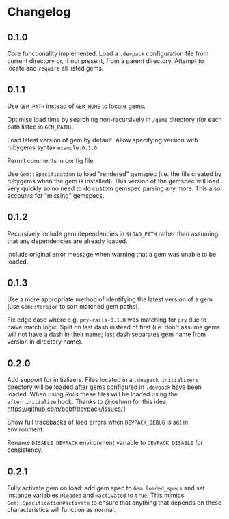 # Changelog

## 0.1.0

Core functionality implemented. Load a `.devpack` configuration file from current directory or, if not present, from a parent directory. Attempt to locate and `require` all listed gems.

## 0.1.1

Use `GEM_PATH` instead of `GEM_HOME` to locate gems.

Optimise load time by searching non-recursively in `/gems` directory (for each path listed in `GEM_PATH`).

Load latest version of gem by default. Allow specifying version with rubygems syntax `example:0.1.0`.

Permit comments in config file.

Use `Gem::Specification` to load "rendered" gemspec (i.e. the file created by rubygems when the gem is installed).  This version of the gemspec will load very quickly so no need to do custom gemspec parsing any more. This also accounts for "missing" gemspecs.

## 0.1.2

Recursively include gem dependencies in `$LOAD_PATH` rather than assuming that any dependencies are already loaded.

Include original error message when warning that a gem was unable to be loaded.

## 0.1.3

Use a more appropriate method of identifying the latest version of a gem (use `Gem::Version` to sort matched gem paths).

Fix edge case where e.g. `pry-rails-0.1.0` was matching for `pry` due to naive match logic. Split on last dash instead of first (i.e. don't assume gems will not have a dash in their name; last dash separates gem name from version in directory name).

## 0.2.0

Add support for initializers. Files located in a `.devpack_initializers` directory will be loaded after gems configured in `.devpack` have been loaded. When using _Rails_ these files will be loaded using the `after_initialize` hook. Thanks to @joshmn for this idea: https://github.com/bobf/devpack/issues/1

Show full tracebacks of load errors when `DEVPACK_DEBUG` is set in environment.

Rename `DISABLE_DEVPACK` environment variable to `DEVPACK_DISABLE` for consistency.

## 0.2.1

Fully activate gem on load: add gem spec to `Gem.loaded_specs` and set instance variables `@loaded` and `@activated` to `true`. This mimics `Gem::Specification#activate` to ensure that anything that depends on these characteristics will function as normal.
